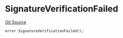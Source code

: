 # SignatureVerificationFailed

[Git Source](https://github.com/Eoracle/target-contracts/blob/6aa770eda8f0c2ec3d6b8a6ee534d020a26eb2db/src/interfaces/Errors.sol)

```solidity
error SignatureVerificationFailed();
```

